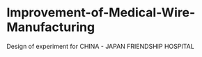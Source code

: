 # Improvement-of-Medical-Wire-Manufacturing
Design of experiment for CHINA - JAPAN FRIENDSHIP HOSPITAL
